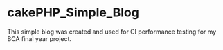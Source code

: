 # cakePHP_Simple_Blog
 This simple blog was created and used for CI performance testing for my BCA final year project.
